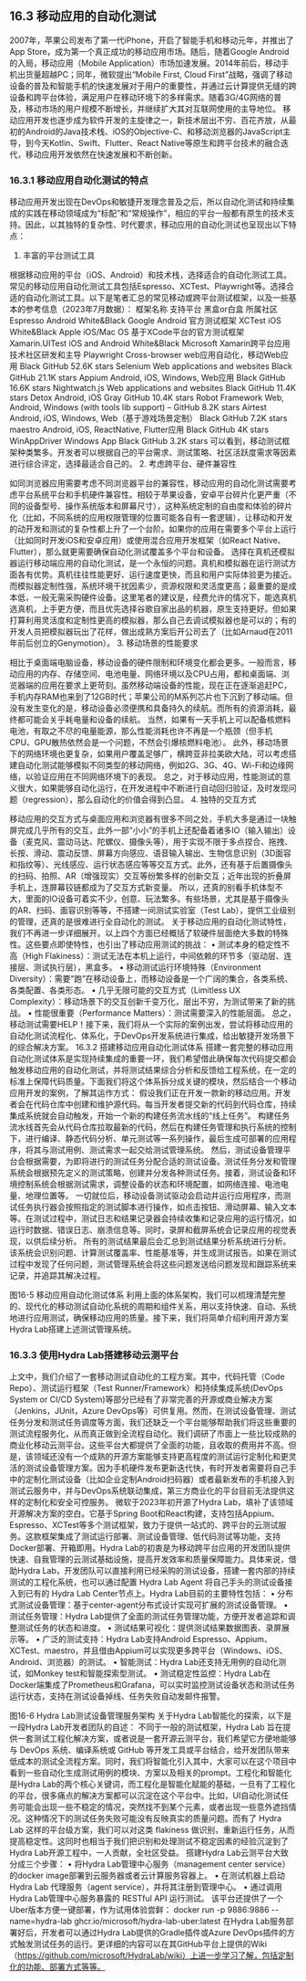 ## 16.3 移动应用的自动化测试

2007年，苹果公司发布了第一代iPhone，开启了智能手机和移动元年，并推出了App Store，成为第一个真正成功的移动应用市场。随后，随着Google Android的入局，移动应用（Mobile Application）市场加速发展。2014年前后，移动手机出货量超越PC；同年，微软提出“Mobile First, Cloud First”战略，强调了移动设备的普及和智能手机的快速发展对于用户的重要性，并通过云计算提供无缝的跨设备和跨平台体验，满足用户在移动环境下的多样需求。随着3G/4G网络的普及，移动市场的用户规模不断增长，并继续扩大其对互联网使用的主导地位。
移动应用开发也逐步成为软件开发的主旋律之一，新技术层出不穷、百花齐放，从最初的Android的Java技术栈、iOS的Objective-C、和移动浏览器的JavaScript主导，到今天Kotlin、Swift、Flutter、React Native等原生和跨平台技术的融合迭代，移动应用开发依然在快速发展和不断创新。

### 16.3.1 移动应用自动化测试的特点

移动应用开发出现在DevOps和敏捷开发理念普及之后，所以自动化测试和持续集成的实践在移动领域成为“标配”和“常规操作”，相应的平台一般都有原生的技术支持。因此，以其独特的复杂性、时代要求，移动应用的自动化测试也呈现出以下特点：
1.	丰富的平台测试工具

根据移动应用的平台（iOS、Android）和技术栈，选择适合的自动化测试工具。常见的移动应用自动化测试工具包括Espresso、XCTest、Playwright等。选择合适的自动化测试工具。以下是笔者汇总的常见移动或跨平台测试框架，以及一些基本的参考信息（2023年7月数据）：
框架名称	支持平台	黑盒or白盒	所属社区
Espresso	Android	White&Black	Google Android 官方测试框架
XCTest	iOS	White&Black	Apple iOS/Mac OS 基于XCode平台的官方测试框架
Xamarin.UITest	iOS and Android	White&Black	Microsoft Xamarin跨平台应用技术社区研发和主导
Playwright	Cross-browser web应用自动化，移动Web应用	Black	GitHub 52.6K stars
Selenium	Web applications and websites	Black	GitHub 21.1K stars
Appium	Android, iOS, Windows, Web应用	Black	GitHub 16.6K stars
Nightwatch.js	Web applications and websites	Black	GitHub 11.4K stars
Detox	Android, iOS	Gray	GitHub 10.4K stars
Robot Framework	Web, Android, Windows (with tools lib support)	–	GitHub 8.2K stars
Airtest	Android, iOS, Windows, Web（基于游戏场景定制）	Black	GitHub 7.2K stars
maestro	Android, iOS, ReactNative, Flutter应用	Black	GitHub 4K stars
WinAppDriver	Windows App	Black	GitHub 3.2K stars
可以看到，移动测试框架种类繁多。开发者可以根据自己的平台需求、测试策略、社区活跃度需求等因素进行综合评定，选择最适合自己的。
2.	考虑跨平台、硬件兼容性

如同浏览器应用需要考虑不同浏览器平台的兼容性，移动应用的自动化测试需要考虑平台系统平台和手机硬件兼容性。相较于苹果设备，安卓平台碎片化更严重（不同的设备型号、操作系统版本和屏幕尺寸），这种系统定制的自由度和体验的碎片化（比如，不同系统的应用权限管理的位置可能各自有一套逻辑），让移动和开发的动开发和测试的复杂性都上升了一个台阶。如果你的应用在需要多个平台上运行（比如同时开发iOS和安卓应用）或使用混合应用开发框架（如React Native、Flutter），那么就更需要确保自动化测试覆盖多个平台和设备。
选择在真机还模拟器运行移动端应用的自动化测试，是一个永恒的问题。真机和模拟器在运行测试方面各有优势。真机往往性能更好、运行速度更快，而且和用户实际体验更为接近。而模拟器定制性强，系统环境干扰因素少，资源权限和灵活度更高；最重要的是成本低，一般无需采购硬件设备。这里笔者的建议是，经费允许的情况下，能选真机选真机，上手更方便，而且优先选择谷歌自家出品的机器，原生支持更好。但如果打算利用灵活度和定制性更高的模拟器，那么自己去调试模拟器也是可以的；有的开发人员把模拟器玩出了花样，做出成熟方案后开公司去了（比如Arnaud在2011年前后创立的Genymotion）。
3.	移动场景的性能要求

相比于桌面端电脑设备，移动设备的硬件限制和环境变化都会更多。一般而言，移动应用的内存、存储空间、电池电量、网络环境以及CPU占用，都和桌面端、浏览器端的应用在要求上更苛刻。虽然移动端设备的性能，现在正在逐渐追赶PC，手机内存RAM也来到了12GB时代；苹果公司的M系列芯片也下沉到了移动端。但没有发生变化的是，移动设备必须便携和具备持久的续航。而所有的资源消耗，最终都可能会关乎耗电量和设备的续航。
当然，如果有一天手机上可以配备核燃料电池，有取之不尽的电量能源，那么性能消耗也许不再是一个瓶颈（但手机CPU、GPU散热依然会是一个问题，不然会引爆核燃料电池）。
此外，移动场景下的网络环境也更复杂，如果用户覆盖足够广，横跨亚非拉美欧大陆，可以考虑搭建自动化测试能够模拟不同类型的移动网络，例如2G、3G、4G、Wi-Fi和边缘网络，以验证应用在不同网络环境下的表现。
总之，对于移动应用，性能测试的意义很大，如果能够自动化运行，在开发进程中不断进行自动回归验证，及时发现问题（regression），那么自动化的价值会得到凸显。
4.	独特的交互方式

移动应用的交互方式与桌面应用和浏览器有很多不同之处，手机大多是通过一块触屏完成几乎所有的交互，此外一部“小小”的手机上还配备着诸多IO（输入输出）设备（麦克风、震动马达、陀螺仪、摄像头等），用于实现不限于多点捏合、拖拽、长按、滑动、震动反馈、屏幕方向感应、语音输入输出、生物信息识别（3D面容和指纹等）、光线感应、运行状态感应等等交互方式。此外，还有基于后置摄像头的扫码、拍照、AR（增强现实）交互等纷繁多样的创新交互；近年出现的折叠屏手机上，连屏幕铰链都成为了交互方式新变量。
所以，还真的别看手机体型不大，里面的IO设备可着实不少，创意、玩法繁多。有些场景，尤其是基于摄像头的AR、扫码、面容识别等等，不搭建一间测试实验室（Test Lab），提供工业级别的管理，还真的是很难进行全自动化的测试。
关于移动应用的自动化测试特性，我们不再进一步详细展开。以上四个方面已经概括了软硬件层面绝大多数的特殊性。这些要点即使特性，也引出了移动应用测试的挑战： 
•	测试本身的稳定性不高（High Flakiness）：测试无法在本机上运行，中间依赖的环节多（驱动层、连接层、测试执行层），黑盒多。
•	移动测试运行环境特殊（Environment Diversity）：需要“跑”在移动设备上，而移动设备是一个广阔的集合，各类系统、各类配置、各类形态。 
•	几乎无限可能的交互方式（Limitless UX Complexity）：移动场景下的交互创新千变万化，层出不穷，为测试带来了新的挑战。 
•	性能很重要（Performance Matters）：测试需要深入的性能层面。
总之，移动测试需要HELP！接下来，我们将从一个实际的案例出发，尝试将移动应用的自动化测试流程化、体系化，于DevOps开发系统进行集成，给出敏捷开发场景下的综合解决方案。
16.3.2 搭建移动应用自动化测试体系
搭建一套完整的移动应用自动化测试体系是实现持续集成的重要一环，我们希望借此确保每次代码提交都会触发移动应用的自动化测试，并将测试结果综合分析和反馈给工程系统，在一定的标准上保障代码质量。下面我们将这个体系拆分成关键的模块，然后结合一个移动应用开发的案例，了解其运作方式：
假设我们正在开发一款新的移动应用。开发者会在代码仓库中创建和维护源代码。每当开发者提交新的代码到代码仓库，持续集成系统就会自动触发，开始一个新的构建任务流水线的“线上任务”。
构建任务流水线首先会从代码仓库拉取最新的代码，然后在构建任务管理和执行系统的控制下，进行编译、静态代码分析、单元测试等一系列操作，最后生成可部署的应用程序，将其与测试用例、测试需求一起交给测试管理系统。
然后，测试设备管理平台会根据需要，为即将进行的测试任务分配合适的测试设备。测试任务分发和管理系统会根据预先定义的测试策略，创建并分发各种测试任务。接着，测试设备和环境控制系统会根据测试需求，调整设备的状态和环境配置，如网络连接、电池电量、地理位置等。
一切就位后，移动设备测试驱动会启动并运行应用程序，而测试任务执行器会按照指定的测试脚本进行操作，如点击按钮、滑动屏幕、输入文本等。在测试过程中，测试日志和结果记录器会持续收集和记录应用的运行情况，如运行时数据、错误日志、崩溃信息等。同时，录屏和截屏系统会记录应用的视觉表现，以供后续分析。
所有的测试结果最后会汇总到测试结果分析系统进行分析。该系统会识别问题、计算测试覆盖率、性能基准等，并生成测试报告。如果在测试过程中发现了任何问题，测试管理系统会将这些问题发送给问题发现和跟踪系统来记录，并追踪其解决过程。
 
图16-5 移动应用自动化测试体系
利用上面的体系架构，我们可以梳理清楚完整的、现代化的移动测试自动化系统的周期和组件关系，用以支持快速、自动、系统地进行应用测试，确保移动应用的质量。接下来，我们将简单介绍利用开源方案Hydra Lab搭建上述测试管理系统。

### 16.3.3 使用Hydra Lab搭建移动云测平台

上文中，我们介绍了一套移动测试自动化的工程方案。其中，代码托管（Code Repo）、测试运行框架（Test Runner/Framework）和持续集成系统(DevOps System or CI/CD System)等部分已经有了非常完善的开源或商业解决方案（Jenkins，JUnit，Azure DevOps等）可供复用。然而，在测试设备管理、测试任务分发和测试任务调度等方面，我们还缺乏一个平台能够帮助我们将这些重要的测试流程服务化，从而真正做到全流程自动化。我们调研了市面上一些比较成熟的商业化移动云测平台。这些平台大都提供了全面的功能，且收取的费用并不高。但是，该领域还没有一个成熟的开源方案能够支持更高程度的测试运行定制化和更灵活的测试设备管理方案。因为手机硬件发布更新迭代快，有时开发者需要将自己手中的定制化测试设备（比如企业定制Android扫码器）或者最新发布的手机接入到测试云服务中，并与DevOps系统联动集成，第三方商业化的平台目前无法提供这样的定制化和安全可控服务。
微软于2023年初开源了Hydra Lab，填补了该领域开源解决方案的空白。它基于Spring Boot和React构建，支持包括Appium、Espresso、XCTest等多个测试框架，致力于提供一站式的、跨平台的云测试服务。这款框架集成了测试运行部署、测试设备管理、低代码测试等功能，支持Docker部署、开箱即用。Hydra Lab的初衷是为移动跨平台应用的开发团队提供快速、自我管理的云测试基础设施，提高开发效率和质量保障能力。具体来说，借助Hydra Lab，开发团队可以直接利用已经采购的测试设备，搭建一套内部的持续测试的工程化系统，也可以通过配置 Hydra Lab Agent 将自己手头的测试设备接入到已有的 Hydra Lab Center节点上。Hydra Lab目前的主要特性包括：
•	分布式测试设备管理：基于center-agent分布式设计实现可扩展的测试设备管理。
•	测试任务管理：Hydra Lab提供了全面的测试任务管理功能，方便开发者追踪和调整测试任务的状态和进度。
•	测试结果可视化：提供测试结果数据图表、录屏展示等。
•	广泛的测试支持：Hydra Lab支持Android Espresso、Appium、XCTest、maestro，并且借由Appium可以实现更多跨平台（Windows、iOS、Android、浏览器）的测试。
•	智能测试：Hydra Lab还支持无用例的自动化测试，如Monkey test和智能探索型测试。
•	测试稳定性监控：Hydra Lab在Docker端集成了Prometheus和Grafana，可以实时监控测试设备状态和测试任务运行状态，支持在测试设备掉线、任务失败自动发邮件报警。
 
图16-6 Hydra Lab测试设备管理服务架构
关于Hydra Lab智能化的探索，以下是一段Hydra Lab开发者团队的自述：
不同于一般的测试框架，Hydra Lab 旨在提供一套测试工程化解决方案，或者说是一套开源云测平台，我们希望它方便地能够与 DevOps 系统、编译系统或 GitHub 等开发工具或平台结合，给开发团队带来低成本的测试全流程方案。同时，我们将智能化引入其中，大家可以在这个项目中看到一些自动化生成测试用例的模块、方案以及相关的prompt。工程化和智能化是Hydra Lab的两个核心关键词，而工程化是智能化赋能的基础，一旦有了工程化的平台，很多痛点的解决方案都可以沉淀在这个平台中。比如，UI自动化测试任务可能会出现一些不稳定的情况，突然找不到某个元素，或者出现一些意外遮挡情况。这种情况下的测试任务失败可能没有反映真实的质量问题。而有了 Hydra Lab 这样的平台级方案，我们可以对这类 flakiness 做识别，重新运行任务，从而提高稳定性。这同时也相当于我们把识别和处理测试不稳定因素的经验沉淀到了Hydra Lab开源工程中，一人贡献，全社区受益。
搭建Hydra Lab云测平台大致分成三个步骤：
•	将Hydra Lab管理中心服务（management center service）的docker image部署到云服务器或者云计算服务容器上。
•	 在测试机器上启动 Hydra Lab 代理服务（agent service），并将其注册到管理中心。
•	通过调用Hydra Lab管理中心服务暴露的 RESTful API 运行测试。
该平台还提供了一个Uber版本方便一键部署，作为试用体验尝鲜：
docker run -p 9886:9886 --name=hydra-lab ghcr.io/microsoft/hydra-lab-uber:latest
在Hydra Lab服务部署好后，开发者可以通过Hydra Lab提供的Gradle插件或Azure DevOps插件的方式触发测试任务的运行。更详细的内容可以在其GitHub平台上提供的Wiki（https://github.com/microsoft/HydraLab/wiki）上进一步学习了解，包括定制化的功能、部署方式等等。
